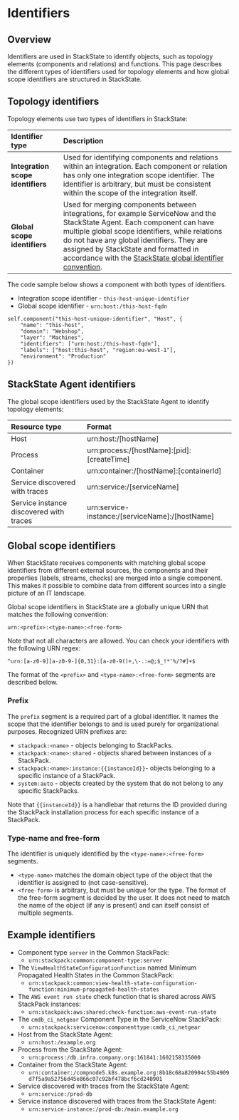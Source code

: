 # Identifiers

## Overview

Identifiers are used in StackState to identify objects, such as topology elements (components and relations) and functions. This page describes the different types of identifiers used for topology elements and how global scope identifiers are structured in StackState.

## Topology identifiers

Topology elements use two types of identifiers in StackState:

| Identifier type | Description |
|:---|:---|
| **Integration scope identifiers** | Used for identifying components and relations within an integration. Each component or relation has only one integration scope identifier. The identifier is arbitrary, but must be consistent within the scope of the integration itself. |
| **Global scope identifiers** | Used for merging components between integrations, for example ServiceNow and the StackState Agent. Each component can have multiple global scope identifiers, while relations do not have any global identifiers. They are assigned by StackState and formatted in accordance with the [StackState global identifier convention](#global-scope-identifiers). |

The code sample below shows a component with both types of identifiers. 

* Integration scope identifier - `this-host-unique-identifier`
* Global scope identifier - `urn:host:/this-host-fqdn`

```
self.component("this-host-unique-identifier", "Host", {
    "name": "this-host",
    "domain": "Webshop",
    "layer": "Machines",
    "identifiers": ["urn:host:/this-host-fqdn"],
    "labels": ["host:this-host", "region:eu-west-1"],
    "environment": "Production"
})
```

## StackState Agent identifiers

The global scope identifiers used by the StackState Agent to identify topology elements:

| Resource type | Format |
| :--- | :--- |
| Host | urn:host:/\[hostName\] | 
| Process | urn:process:/\[hostName\]:\[pid\]:\[createTime\] | 
| Container | urn:container:/\[hostName\]:\[containerId\] | 
| Service discovered with traces | urn:service:/\[serviceName\] |
| Service instance discovered with traces | urn:service-instance:/\[serviceName\]:/\[hostName\] |

## Global scope identifiers

When StackState receives components with matching global scope identifiers from different external sources, the components and their properties \(labels, streams, checks\) are merged into a single component. This makes it possible to combine data from different sources into a single picture of an IT landscape.

Global scope identifiers in StackState are a globally unique URN that matches the following convention:

```text
urn:<prefix>:<type-name>:<free-form>
```

Note that not all characters are allowed. You can check your identifiers with the following URN regex: 

```
^urn:[a-z0-9][a-z0-9-]{0,31}:[a-z0-9()+,\-.:=@;$_!*'%/?#]+$
```

The format of the `<prefix>` and `<type-name>:<free-form>` segments are described below.

### Prefix

The `prefix` segment is a required part of a global identifier. It names the scope that the identifier belongs to and is used purely for organizational purposes. Recognized URN prefixes are:

* `stackpack:<name>` - objects belonging to StackPacks.
* `stackpack:<name>:shared` - objects shared between instances of a StackPack.
* `stackpack:<name>:instance:{{instanceId}}`- objects belonging to a specific instance of a StackPack.
* `system:auto` - objects created by the system that do not belong to any specific StackPacks.

Note that `{{instanceId}}` is a handlebar that returns the ID provided during the StackPack installation process for each specific instance of a StackPack.

### Type-name and free-form

The identifier is uniquely identified by the `<type-name>:<free-form>` segments. 

* `<type-name>` matches the domain object type of the object that the identifier is assigned to \(not case-sensitive\). 
* `<free-form>` is arbitrary, but must be unique for the type. The format of the free-form segment is decided by the user. It does not need to match the name of the object \(if any is present\) and can itself consist of multiple segments.

## Example identifiers

* Component type `server` in the Common StackPack:
    * `urn:stackpack:common:component-type:server` 
* The `ViewHealthStateConfigurationFunction` named Minimum Propagated Health States in the Common StackPack:
    * `urn:stackpack:common:view-health-state-configuration-function:minimum-propagated-health-states`
* The `AWS event run state` check function that is shared across AWS StackPack instances:
    * `urn:stackpack:aws:shared:check-function:aws-event-run-state`
* The `cmdb_ci_netgear` Component Type in the ServiceNow StackPack:
    * `urn:stackpack:servicenow:componenttype:cmdb_ci_netgear`
* Host from the StackState Agent:
    * `urn:host:/example.org`
* Process from the StackState Agent:
    * `urn:process:/db.infra.company.org:161841:1602158335000`
* Container from the StackState Agent:
    * `urn:container:/compnode5.k8s.example.org:8b18c68a820904c55b4909d7f5a9a52756d45e866c07c92bf478bcf6cd240901`
* Service discovered with traces from the StackState Agent:
    * `urn:service:/prod-db` 
* Service instance discovered with traces from the StackState Agent:
    * `urn:service-instance:/prod-db:/main.example.org`

